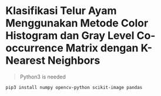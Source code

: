 # Klasifikasi Telur Ayam Menggunakan Metode Color Histogram dan Gray Level Co-occurrence Matrix dengan K-Nearest Neighbors

> Python3 is needed

```bash
pip3 install numpy opencv-python scikit-image pandas
```
